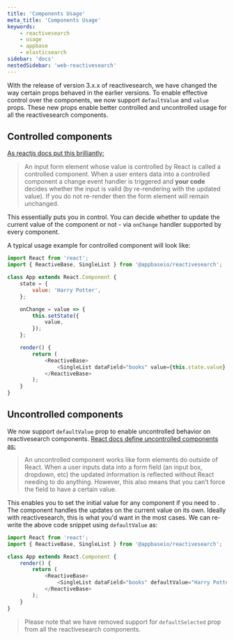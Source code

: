 ```yaml
---
title: 'Components Usage'
meta_title: 'Components Usage'
keywords:
    - reactivesearch
    - usage
    - appbase
    - elasticsearch
sidebar: 'docs'
nestedSidebar: 'web-reactivesearch'
---
```


With the release of version 3.x.x of reactivesearch, we have changed the way certain props behaved in the earlier versions. To enable effective control over the components, we now support `defaultValue` and `value` props. These new props enable better controlled and uncontrolled usage for all the reactivesearch components.

## Controlled components

[As reactjs docs put this brilliantly:](https://reactjs.org/docs/glossary.html/#controlled-vs-uncontrolled-components)

> An input form element whose value is controlled by React is called a controlled component. When a user enters data into a controlled component a change event handler is triggered and **your code** decides whether the input is valid (by re-rendering with the updated value). If you do not re-render then the form element will remain unchanged.

This essentially puts you in control. You can decide whether to update the current value of the component or not - via `onChange` handler supported by every component.

A typical usage example for controlled component will look like:

```js
import React from 'react';
import { ReactiveBase, SingleList } from '@appbaseio/reactivesearch';

class App extends React.Component {
	state = {
		value: 'Harry Potter',
	};

	onChange = value => {
		this.setState({
			value,
		});
	};

	render() {
		return (
			<ReactiveBase>
				<SingleList dataField="books" value={this.state.value} onChange={this.onChange} />
			</ReactiveBase>
		);
	}
}
```

## Uncontrolled components

We now support `defaultValue` prop to enable uncontrolled behavior on reactivesearch components. [React docs define uncontrolled components as:](https://reactjs.org/docs/glossary.html/#controlled-vs-uncontrolled-components)

> An uncontrolled component works like form elements do outside of React. When a user inputs data into a form field (an input box, dropdown, etc) the updated information is reflected without React needing to do anything. However, this also means that you can’t force the field to have a certain value.

This enables you to set the initial value for any component if you need to . The component handles the updates on the current value on its own. Ideally with reactivesearch, this is what you'd want in the most cases. We can re-write the above code snippet using `defaultValue` as:

```js
import React from 'react';
import { ReactiveBase, SingleList } from '@appbaseio/reactivesearch';

class App extends React.Component {
	render() {
		return (
			<ReactiveBase>
				<SingleList dataField="books" defaultValue="Harry Potter" />
			</ReactiveBase>
		);
	}
}
```

> Please note that we have removed support for `defaultSelected` prop from all the reactivesearch components.
